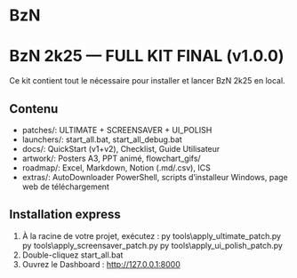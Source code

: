 # BzN
BzN 2k25 — FULL KIT FINAL (v1.0.0)
===================================

Ce kit contient tout le nécessaire pour installer et lancer BzN 2k25 en local.

Contenu
-------
- patches/: ULTIMATE + SCREENSAVER + UI_POLISH
- launchers/: start_all.bat, start_all_debug.bat
- docs/: QuickStart (v1+v2), Checklist, Guide Utilisateur
- artwork/: Posters A3, PPT animé, flowchart_gifs/
- roadmap/: Excel, Markdown, Notion (.md/.csv), ICS
- extras/: AutoDownloader PowerShell, scripts d’installeur Windows, page web de téléchargement

Installation express
--------------------
1) À la racine de votre projet, exécutez :
   py tools\apply_ultimate_patch.py
   py tools\apply_screensaver_patch.py
   py tools\apply_ui_polish_patch.py
2) Double-cliquez start_all.bat
3) Ouvrez le Dashboard : http://127.0.0.1:8000
